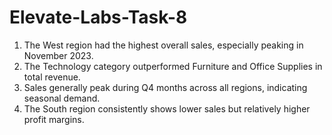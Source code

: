 # Elevate-Labs-Task-8

1. The West region had the highest overall sales, especially peaking in November 2023.
2. The Technology category outperformed Furniture and Office Supplies in total revenue.
3. Sales generally peak during Q4 months across all regions, indicating seasonal demand.
4. The South region consistently shows lower sales but relatively higher profit margins.
